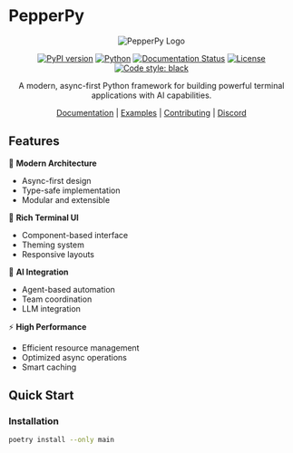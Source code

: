 # PepperPy

<div align="center">

![PepperPy Logo](docs/assets/logo.png)

[![PyPI version](https://badge.fury.io/py/pepperpy.svg)](https://badge.fury.io/py/pepperpy)
[![Python](https://img.shields.io/pypi/pyversions/pepperpy.svg)](https://pypi.org/project/pepperpy/)
[![Documentation Status](https://readthedocs.org/projects/pepperpy/badge/?version=latest)](https://pepperpy.readthedocs.io/en/latest/?badge=latest)
[![License](https://img.shields.io/github/license/pepperpy/pepperpy.svg)](https://github.com/pepperpy/pepperpy/blob/main/LICENSE)
[![Code style: black](https://img.shields.io/badge/code%20style-black-000000.svg)](https://github.com/psf/black)

A modern, async-first Python framework for building powerful terminal applications with AI capabilities.

[Documentation](https://pepperpy.readthedocs.io/) |
[Examples](examples/) |
[Contributing](CONTRIBUTING.md) |
[Discord](https://discord.gg/pepperpy)

</div>

## Features

🚀 **Modern Architecture**
- Async-first design
- Type-safe implementation
- Modular and extensible

🎨 **Rich Terminal UI**
- Component-based interface
- Theming system
- Responsive layouts

🤖 **AI Integration**
- Agent-based automation
- Team coordination
- LLM integration

⚡ **High Performance**
- Efficient resource management
- Optimized async operations
- Smart caching

## Quick Start

### Installation

```bash
poetry install --only main
```

